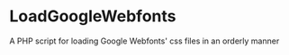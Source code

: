 LoadGoogleWebfonts
==================

A PHP script for loading Google Webfonts' css files in an orderly manner

